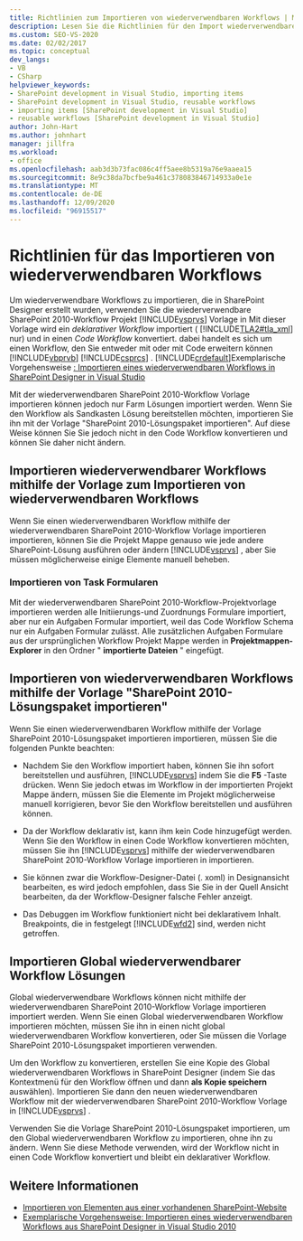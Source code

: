 ```yaml
---
title: Richtlinien zum Importieren von wiederverwendbaren Workflows | Microsoft-Dokumentation
description: Lesen Sie die Richtlinien für den Import wiederverwendbarer Workflows, die in SharePoint Designer in Visual Studio erstellt wurden.
ms.custom: SEO-VS-2020
ms.date: 02/02/2017
ms.topic: conceptual
dev_langs:
- VB
- CSharp
helpviewer_keywords:
- SharePoint development in Visual Studio, importing items
- SharePoint development in Visual Studio, reusable workflows
- importing items [SharePoint development in Visual Studio]
- reusable workflows [SharePoint development in Visual Studio]
author: John-Hart
ms.author: johnhart
manager: jillfra
ms.workload:
- office
ms.openlocfilehash: aab3d3b73fac086c4ff5aee8b5319a76e9aaea15
ms.sourcegitcommit: 8e9c38da7bcfbe9a461c378083846714933a0e1e
ms.translationtype: MT
ms.contentlocale: de-DE
ms.lasthandoff: 12/09/2020
ms.locfileid: "96915517"
---
```

# <a name="guidelines-for-importing-reusable-workflows"></a>Richtlinien für das Importieren von wiederverwendbaren Workflows
  Um wiederverwendbare Workflows zu importieren, die in SharePoint Designer erstellt wurden, verwenden Sie die wiederverwendbare SharePoint 2010-Workflow Projekt [!INCLUDE[vsprvs](../sharepoint/includes/vsprvs-md.md)] Vorlage in Mit dieser Vorlage wird ein *deklarativer* *Workflow* importiert ( [!INCLUDE[TLA2#tla_xml](../sharepoint/includes/tla2sharptla-xml-md.md)] nur) und in einen *Code Workflow* konvertiert. dabei handelt es sich um einen Workflow, den Sie entweder mit oder mit Code erweitern können [!INCLUDE[vbprvb](../sharepoint/includes/vbprvb-md.md)] [!INCLUDE[csprcs](../sharepoint/includes/csprcs-md.md)] . [!INCLUDE[crdefault](../sharepoint/includes/crdefault-md.md)]Exemplarische Vorgehensweise [: Importieren eines wiederverwendbaren Workflows in SharePoint Designer in Visual Studio](../sharepoint/walkthrough-import-a-sharepoint-designer-reusable-workflow-into-visual-studio.md)

 Mit der wiederverwendbaren SharePoint 2010-Workflow Vorlage importieren können jedoch nur Farm Lösungen importiert werden. Wenn Sie den Workflow als Sandkasten Lösung bereitstellen möchten, importieren Sie ihn mit der Vorlage "SharePoint 2010-Lösungspaket importieren". Auf diese Weise können Sie Sie jedoch nicht in den Code Workflow konvertieren und können Sie daher nicht ändern.

## <a name="import-reusable-workflows-by-using-the-import-reusable-workflow-template"></a>Importieren wiederverwendbarer Workflows mithilfe der Vorlage zum Importieren von wiederverwendbaren Workflows
 Wenn Sie einen wiederverwendbaren Workflow mithilfe der wiederverwendbaren SharePoint 2010-Workflow Vorlage importieren importieren, können Sie die Projekt Mappe genauso wie jede andere SharePoint-Lösung ausführen oder ändern [!INCLUDE[vsprvs](../sharepoint/includes/vsprvs-md.md)] , aber Sie müssen möglicherweise einige Elemente manuell beheben.

### <a name="import-task-forms"></a>Importieren von Task Formularen
 Mit der wiederverwendbaren SharePoint 2010-Workflow-Projektvorlage importieren werden alle Initiierungs-und Zuordnungs Formulare importiert, aber nur ein Aufgaben Formular importiert, weil das Code Workflow Schema nur ein Aufgaben Formular zulässt. Alle zusätzlichen Aufgaben Formulare aus der ursprünglichen Workflow Projekt Mappe werden in **Projektmappen-Explorer** in den Ordner " **importierte Dateien** " eingefügt.

## <a name="import-reusable-workflows-by-using-the-import-sharepoint-2010-solution-package-template"></a>Importieren von wiederverwendbaren Workflows mithilfe der Vorlage "SharePoint 2010-Lösungspaket importieren"
 Wenn Sie einen wiederverwendbaren Workflow mithilfe der Vorlage SharePoint 2010-Lösungspaket importieren importieren, müssen Sie die folgenden Punkte beachten:

- Nachdem Sie den Workflow importiert haben, können Sie ihn sofort bereitstellen und ausführen, [!INCLUDE[vsprvs](../sharepoint/includes/vsprvs-md.md)] indem Sie die **F5** -Taste drücken. Wenn Sie jedoch etwas im Workflow in der importierten Projekt Mappe ändern, müssen Sie die Elemente im Projekt möglicherweise manuell korrigieren, bevor Sie den Workflow bereitstellen und ausführen können.

- Da der Workflow deklarativ ist, kann ihm kein Code hinzugefügt werden. Wenn Sie den Workflow in einen Code Workflow konvertieren möchten, müssen Sie ihn [!INCLUDE[vsprvs](../sharepoint/includes/vsprvs-md.md)] mithilfe der wiederverwendbaren SharePoint 2010-Workflow Vorlage importieren in importieren.

- Sie können zwar die Workflow-Designer-Datei (. xoml) in Designansicht bearbeiten, es wird jedoch empfohlen, dass Sie Sie in der Quell Ansicht bearbeiten, da der Workflow-Designer falsche Fehler anzeigt.

- Das Debuggen im Workflow funktioniert nicht bei deklarativem Inhalt. Breakpoints, die in festgelegt [!INCLUDE[wfd2](../sharepoint/includes/wfd2-md.md)] sind, werden nicht getroffen.

## <a name="import-globally-reusable-workflow-solutions"></a>Importieren Global wiederverwendbarer Workflow Lösungen
 Global wiederverwendbare Workflows können nicht mithilfe der wiederverwendbaren SharePoint 2010-Workflow Vorlage importieren importiert werden. Wenn Sie einen Global wiederverwendbaren Workflow importieren möchten, müssen Sie ihn in einen nicht global wiederverwendbaren Workflow konvertieren, oder Sie müssen die Vorlage SharePoint 2010-Lösungspaket importieren verwenden.

 Um den Workflow zu konvertieren, erstellen Sie eine Kopie des Global wiederverwendbaren Workflows in SharePoint Designer (indem Sie das Kontextmenü für den Workflow öffnen und dann **als Kopie speichern** auswählen). Importieren Sie dann den neuen wiederverwendbaren Workflow mit der wiederverwendbaren SharePoint 2010-Workflow Vorlage in [!INCLUDE[vsprvs](../sharepoint/includes/vsprvs-md.md)] .

 Verwenden Sie die Vorlage SharePoint 2010-Lösungspaket importieren, um den Global wiederverwendbaren Workflow zu importieren, ohne ihn zu ändern. Wenn Sie diese Methode verwenden, wird der Workflow nicht in einen Code Workflow konvertiert und bleibt ein deklarativer Workflow.

## <a name="see-also"></a>Weitere Informationen
- [Importieren von Elementen aus einer vorhandenen SharePoint-Website](../sharepoint/importing-items-from-an-existing-sharepoint-site.md)
- [Exemplarische Vorgehensweise: Importieren eines wiederverwendbaren Workflows aus SharePoint Designer in Visual Studio 2010](../sharepoint/walkthrough-import-a-sharepoint-designer-reusable-workflow-into-visual-studio.md)
